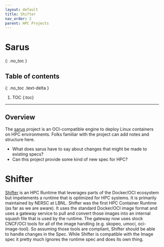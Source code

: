 ```yaml
---
layout: default
title: Shifter
nav_order: 2
parent: HPC Projects
---
```


# Sarus
{: .no_toc }

## Table of contents
{: .no_toc .text-delta }

1. TOC
{:toc}

---

## Overview

The [sarus](https://github.com/eth-cscs/sarus) project is an OCI-compatible engine to deploy Linux containers on HPC environments. 
Folks familiar with the project can add notes and structure here.

 - What does sarus have to say about changes that might be made to existing specs?
 - Can this project provide some kind of new spec for HPC?


# Shifter


[Shifter](https://github.com/nersc/shifter) is an HPC Runtime that leverages parts of the Docker/OCI ecosystem but impelements
a runtime that is optimized for HPC systems. It is primarily maintained by NERSC at LBNL.
Shifter was the first HPC Container Runtime (as far as we are aware). It uses the standard Docker/OCI image 
format and uses a gateway service to pull and convert those images into an internal squash file that is used
by the runtime.  The gateway now uses stock CNCF/OCI tools for all of the image handling (e.g. skopeo, umoci,
oci-image-tool).  So assuming those tools are compliant, Shifter should be able to handle changes in the Spec.
While Shifter is compatible with the Image spec it pretty much ignores the runtime spec and does its own thing.
